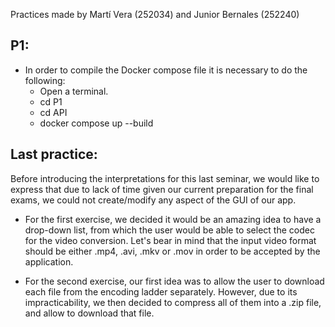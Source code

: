 Practices made by Martí Vera (252034) and Junior Bernales (252240)

P1:
---
- In order to compile the Docker compose file it is necessary to do the following:
    - Open a terminal.
    - cd P1
    - cd API
    - docker compose up --build

Last practice:
--------------
Before introducing the interpretations for this last seminar, we would like to express that due to lack of time given our current preparation for the final exams, we could not create/modify any aspect of the GUI of our app.

- For the first exercise, we decided it would be an amazing idea to have a drop-down list, from which the user would be able to select the codec for the video conversion. Let's bear in mind that the input video format should be either .mp4, .avi, .mkv or .mov in order to be accepted by the application. 

- For the second exercise, our first idea was to allow the user to download each file from the encoding ladder separately. However, due to its impracticability, we then decided to compress all of them into a .zip file, and allow to download that file.